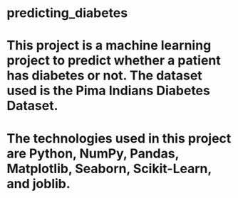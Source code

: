 # predicting_diabetes

# This project is a machine learning project to predict whether a patient has diabetes or not. The dataset used is the Pima Indians Diabetes Dataset.
# The technologies used in this project are Python, NumPy, Pandas, Matplotlib, Seaborn, Scikit-Learn, and joblib.

